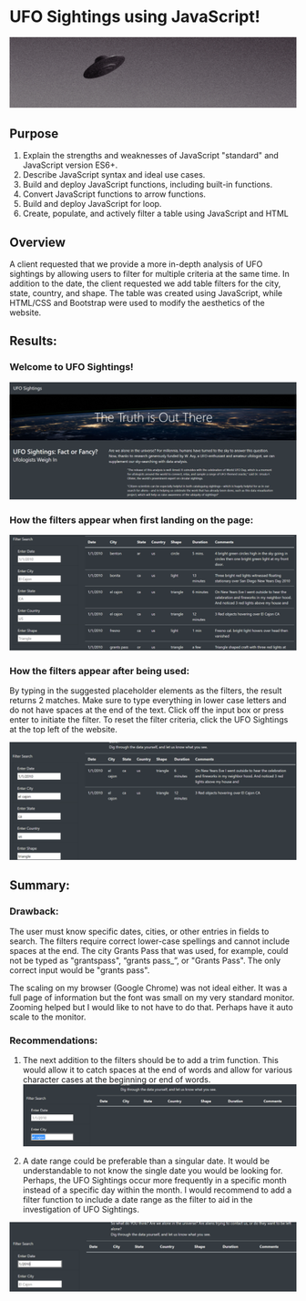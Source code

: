 # UFO Sightings using JavaScript!

![Banner 1](https://github.com/mpournaras/UFOs/blob/main/static/images/banner.png)

## Purpose
1. Explain the strengths and weaknesses of JavaScript "standard" and JavaScript version ES6+.
2. Describe JavaScript syntax and ideal use cases.
3. Build and deploy JavaScript functions, including built-in functions.
4. Convert JavaScript functions to arrow functions.
5. Build and deploy JavaScript for loop.
6. Create, populate, and actively filter a table using JavaScript and HTML

## Overview 
A client requested that we provide a more in-depth analysis of UFO sightings by allowing users to filter for multiple criteria at the same time. In addition to the date, the client requested we add table filters for the city, state, country, and shape.  The table was created using JavaScript, while HTML/CSS and Bootstrap were used to modify the aesthetics of the website. 

## Results:
### Welcome to UFO Sightings! 

![Pic 1](https://github.com/mpournaras/UFOs/blob/main/static/images/top.PNG)

### How the filters appear when first landing on the page:
![Pic 2](https://github.com/mpournaras/UFOs/blob/main/static/images/bottom.PNG)

### How the filters appear after being used: 
By typing in the suggested placeholder elements as the filters, the result returns 2 matches.  Make sure to type everything in lower case letters and do not have spaces at the end of the text.  Click off the input box or press enter to initiate the filter.  To reset the filter criteria, click the UFO Sightings at the top left of the website. 

![Pic 3](https://github.com/mpournaras/UFOs/blob/main/static/images/working_filters.PNG)


## Summary: 

### Drawback:
The user must know specific dates, cities, or other entries in fields to search. The filters require correct lower-case spellings and cannot include spaces at the end.  The city Grants Pass that was used, for example, could not be typed as "grantspass", “grants pass_”, or "Grants Pass".  The only correct input would be "grants pass".

The scaling on my browser (Google Chrome) was not ideal either. It was a full page of information but the font was small on my very standard monitor. Zooming helped but I would like to not have to do that. Perhaps have it auto scale to the monitor.

### Recommendations: 
1. The next addition to the filters should be to add a trim function. This would allow it to catch spaces at the end of words and allow for various character cases at the beginning or end of words.
![Pic 4](https://github.com/mpournaras/UFOs/blob/main/static/images/trim.PNG)

2. A date range could be preferable than a singular date.  It would be understandable to not know the single date you would be looking for.  Perhaps, the UFO Sightings occur more frequently in a specific month instead of a specific day within the month.  I would recommend to add a filter function to include a date range as the filter to aid in the investigation of UFO Sightings. 

![Pic 5](https://github.com/mpournaras/UFOs/blob/main/static/images/date.PNG)
